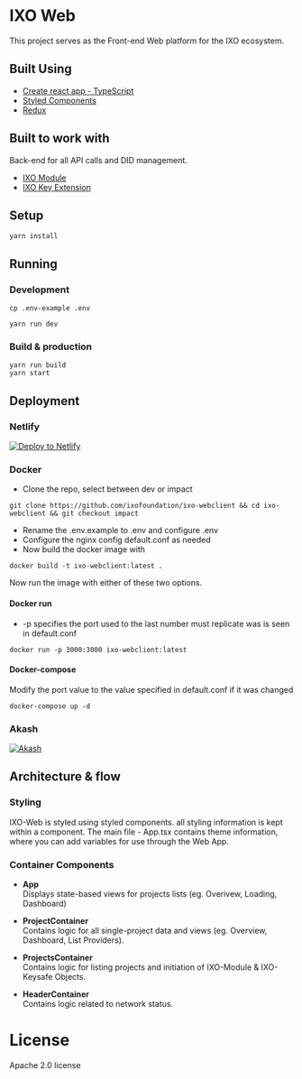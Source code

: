 # IXO Web

This project serves as the Front-end Web platform for the IXO ecosystem.

## Built Using

- [Create react app - TypeScript](https://github.com/wmonk/create-react-app-typescript)
- [Styled Components](https://www.styled-components.com)
- [Redux](https://redux.js.org)

## Built to work with

Back-end for all API calls and DID management.

- [IXO Module](https://github.com/ixofoundation/ixo-apimodule)
- [IXO Key Extension](https://github.com/ixofoundation/ixo-keysafe)

## Setup

```shell
yarn install
```

## Running

### Development

```shell
cp .env-example .env
```

```shell
yarn run dev
```

### Build & production

```shell
yarn run build
yarn start
```

## Deployment

### Netlify

[![Deploy to Netlify](https://www.netlify.com/img/deploy/button.svg)](https://app.netlify.com/start/deploy?repository=https://github.com/ixofoundation/ixo-webclient)

### Docker

- Clone the repo, select between dev or impact

```shell
git clone https://github.com/ixofoundation/ixo-webclient && cd ixo-webclient && git checkout impact
```

- Rename the .env.example to .env and configure .env
- Configure the nginx config default.conf as needed
- Now build the docker image with

```shell
docker build -t ixo-webclient:latest .
```

Now run the image with either of these two options.

#### Docker run

- -p specifies the port used to the last number must replicate was is seen in default.conf

```shell
docker run -p 3000:3000 ixo-webclient:latest
```

#### Docker-compose

Modify the port value to the value specified in default.conf if it was changed

```shell
docker-compose up -d
```

### Akash

[![Akash](https://raw.githubusercontent.com/ixofoundation/ixo-webclient/impact/akash%20button.svg)](https://github.com/ixofoundation/ixo-webclient/blob/impact/akash.deploy.yaml)

## Architecture & flow

### Styling

IXO-Web is styled using styled components. all styling information is kept within a component. The main file - App.tsx contains theme information, where you can add variables for use through the Web App.

### Container Components

- **App**  
   Displays state-based views for projects lists (eg. Overivew, Loading, Dashboard)

- **ProjectContainer**  
   Contains logic for all single-project data and views (eg. Overview, Dashboard, List Providers).

- **ProjectsContainer**  
   Contains logic for listing projects and initiation of IXO-Module & IXO-Keysafe Objects.

- **HeaderContainer**  
   Contains logic related to network status.

# License

Apache 2.0 license
